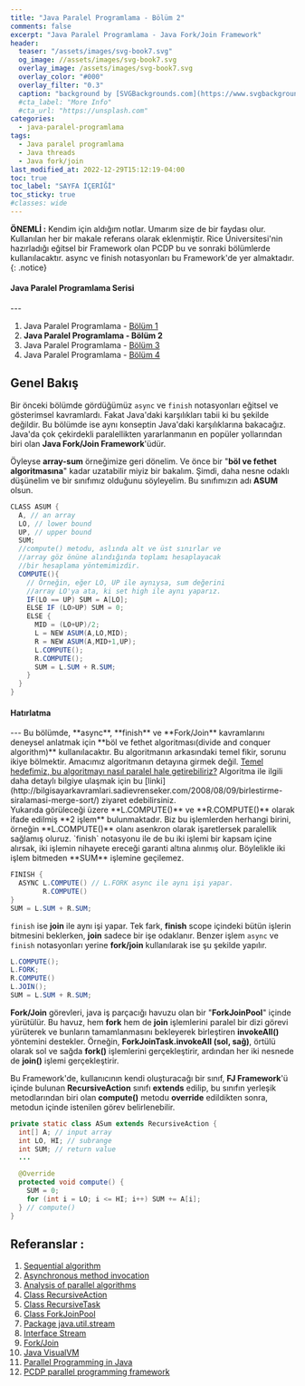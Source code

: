 ```yaml
---
title: "Java Paralel Programlama - Bölüm 2"
comments: false
excerpt: "Java Paralel Programlama - Java Fork/Join Framework"
header:
  teaser: "/assets/images/svg-book7.svg"
  og_image: //assets/images/svg-book7.svg
  overlay_image: /assets/images/svg-book7.svg
  overlay_color: "#000"
  overlay_filter: "0.3"
  caption: "background by [SVGBackgrounds.com](https://www.svgbackgrounds.com/)"
  #cta_label: "More Info"
  #cta_url: "https://unsplash.com"
categories:
  - java-paralel-programlama
tags:
  - Java paralel programlama
  - Java threads
  - Java fork/join
last_modified_at: 2022-12-29T15:12:19-04:00
toc: true
toc_label: "SAYFA İÇERİĞİ"
toc_sticky: true
#classes: wide
---
```




**ÖNEMLİ :** Kendim için aldığım notlar. Umarım size de bir faydası olur. Kullanılan her bir makale referans olarak eklenmiştir. Rice Üniversitesi'nin hazırladığı eğitsel bir Framework olan PCDP bu ve sonraki bölümlerde kullanılacaktır. async ve finish notasyonları bu Framework'de yer almaktadır.
{: .notice}

<div class="notice--success" markdown="1">
<h4 class="no_toc"><i class="fas fa-lightbulb"></i> Java Paralel Programlama Serisi</h4>
---

1. Java Paralel Programlama - [Bölüm 1](/java-paralel-programlama/Java-paralel-programlama1/)
2. **Java Paralel Programlama - Bölüm 2**
3. Java Paralel Programlama - [Bölüm 3](/java-paralel-programlama/Java-paralel-programlama3/)
4. Java Paralel Programlama - [Bölüm 4](/java-paralel-programlama/Java-paralel-programlama4/)

</div>

## Genel Bakış

Bir önceki bölümde gördüğümüz ``async`` ve ``finish`` notasyonları eğitsel ve gösterimsel kavramlardı. Fakat Java'daki karşılıkları tabii ki bu şekilde değildir. Bu bölümde ise aynı konseptin Java'daki karşılıklarına bakacağız. Java'da çok çekirdekli paralellikten yararlanmanın en popüler yollarından biri olan **Java Fork/Join Framework**'üdür.

Öyleyse **array-sum** örneğimize geri dönelim. Ve önce bir "**böl ve fethet algoritmasına**" kadar uzatabilir miyiz bir bakalım. Şimdi, daha nesne odaklı düşünelim ve bir sınıfımız olduğunu söyleyelim. Bu sınıfımızın adı **ASUM** olsun.

```java
CLASS ASUM {
  A, // an array
  LO, // lower bound
  UP, // upper bound
  SUM;
  //compute() metodu, aslında alt ve üst sınırlar ve
  //array göz önüne alındığında toplamı hesaplayacak
  //bir hesaplama yöntemimizdir.
  COMPUTE(){  
    // Örneğin, eğer LO, UP ile aynıysa, sum değerini
    //array LO'ya ata, ki set high ile aynı yaparız.
    IF(LO == UP) SUM = A[LO];
    ELSE IF (LO>UP) SUM = 0;
    ELSE {
      MID = (LO+UP)/2;
      L = NEW ASUM(A,LO,MID);
      R = NEW ASUM(A,MID+1,UP);
      L.COMPUTE();
      R.COMPUTE();
      SUM = L.SUM + R.SUM;
    }
  }
}
```


<div class="notice--success" markdown="1">
<h4 class="no_toc"><i class="fas fa-lightbulb"></i> Hatırlatma</h4>
---
Bu bölümde, **async**, **finish** ve **Fork/Join** kavramlarını deneysel anlatmak için **böl ve fethet algoritması(divide and conquer algorithm)** kullanılacaktır. Bu algoritmanın arkasındaki temel fikir, sorunu ikiye bölmektir. Amacımız algoritmanın detayına girmek değil. <u>Temel hedefimiz, bu algoritmayı nasıl paralel hale getirebiliriz?</u> Algoritma ile ilgili daha detaylı bilgiye ulaşmak için bu [linki](http://bilgisayarkavramlari.sadievrenseker.com/2008/08/09/birlestirme-siralamasi-merge-sort/) ziyaret edebilirsiniz.
</div>
Yukarıda görüleceği üzere **L.COMPUTE()** ve **R.COMPUTE()** olarak ifade edilmiş **2 işlem** bulunmaktadır. Biz bu işlemlerden herhangi birini, örneğin **L.COMPUTE()** olanı asenkron olarak işaretlersek paralellik sağlamış oluruz. `finish` notasyonu ile de bu iki işlemi bir kapsam içine alırsak, iki işlemin nihayete ereceği garanti altına alınmış olur. Böylelikle iki işlem bitmeden **SUM** işlemine geçilemez.

```java
FINISH {
  ASYNC L.COMPUTE() // L.FORK async ile aynı işi yapar.
        R.COMPUTE()
}
SUM = L.SUM + R.SUM;
```

`finish` ise **join** ile aynı işi yapar. Tek fark, **finish** scope içindeki bütün işlerin bitmesini beklerken, **join** sadece bir işe odaklanır. Benzer işlem `async` ve `finish` notasyonları yerine **fork/join** kullanılarak ise şu şekilde yapılır.

```java
L.COMPUTE();
L.FORK;
R.COMPUTE()
L.JOIN();
SUM = L.SUM + R.SUM;
```

**Fork/Join** görevleri, java iş parçacığı havuzu olan bir "**ForkJoinPool**" içinde yürütülür. Bu havuz, hem **fork** hem de **join** işlemlerini paralel bir dizi görevi yürüterek ve bunların tamamlanmasını bekleyerek birleştiren **invokeAll()** yöntemini destekler. Örneğin, **ForkJoinTask.invokeAll (sol, sağ)**, örtülü olarak sol ve sağda **fork()** işlemlerini gerçekleştirir, ardından her iki nesnede de **join()** işlemi gerçekleştirir.

Bu Framework'de, kullanıcının kendi oluşturacağı bir sınıf, **FJ Framework**'ü içinde bulunan **RecursiveAction** sınıfı **extends** edilip, bu sınıfın yerleşik metodlarından biri olan **compute()** metodu **override** edildikten sonra, metodun içinde istenilen görev belirlenebilir.  

```java
private static class ASum extends RecursiveAction {
  int[] A; // input array
  int LO, HI; // subrange
  int SUM; // return value
  ...

  @Override
  protected void compute() {
    SUM = 0;
    for (int i = LO; i <= HI; i++) SUM += A[i];
  } // compute()
}
```


## Referanslar :

1. [Sequential algorithm](https://en.wikipedia.org/wiki/Sequential_algorithm)
2. [Asynchronous method invocation](https://en.wikipedia.org/wiki/Asynchronous_method_invocation)
3. [Analysis of parallel algorithms](https://en.wikipedia.org/wiki/Analysis_of_parallel_algorithms)
4. [Class RecursiveAction](https://docs.oracle.com/javase/8/docs/api/java/util/concurrent/RecursiveAction.html)
5. [Class RecursiveTask](http://docs.oracle.com/javase/8/docs/api/?java/util/concurrent/RecursiveTask.html)
6. [Class ForkJoinPool](https://docs.oracle.com/javase/8/docs/api/java/util/concurrent/ForkJoinPool.html)
7. [Package java.util.stream](https://docs.oracle.com/javase/8/docs/api/java/util/stream/package-summary.html)
8. [Interface Stream](https://docs.oracle.com/javase/8/docs/api/java/util/stream/Stream.html)
9. [Fork/Join](https://docs.oracle.com/javase/tutorial/essential/concurrency/forkjoin.html)
10. [Java VisualVM](http://docs.oracle.com/javase/7/docs/technotes/guides/visualvm/)
11. [Parallel Programming in Java](https://www.coursera.org/learn/parallel-programming-in-java/home/welcome)
12. [PCDP parallel programming framework](https://habanero-rice.github.io/PCDP/)
